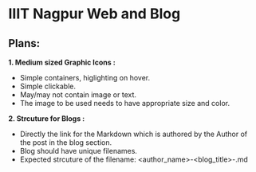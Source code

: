 # IIIT Nagpur Web and Blog


## Plans:

**1. Medium sized Graphic Icons :**
- Simple containers, higlighting on hover.
- Simple clickable.
- May/may not contain image or text.
- The image to be used needs to have appropriate size and color.

**2. Strcuture for Blogs :**
- Directly the link for the Markdown which is authored by the Author of the post in the blog section.
- Blog should have unique filenames.
- Expected strcuture of the filename: <author_name>-<blog_title>-<mm-yyyy>.md
